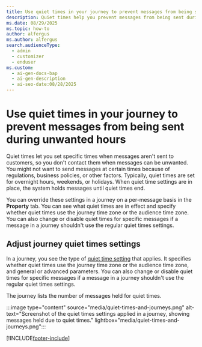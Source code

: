 ```yaml
---
title: Use quiet times in your journey to prevent messages from being sent during unwanted hours
description: Quiet times help you prevent messages from being sent during unwanted hours in your journey. Learn how to set up and manage quiet times.
ms.date: 08/29/2025
ms.topic: how-to
author: alfergus
ms.author: alfergus
search.audienceType:
  - admin
  - customizer
  - enduser
ms.custom:
  - ai-gen-docs-bap
  - ai-gen-description
  - ai-seo-date:08/28/2025
---
```


# Use quiet times in your journey to prevent messages from being sent during unwanted hours

Quiet times let you set specific times when messages aren't sent to customers, so you don't contact them when messages can be unwanted. You might not want to send messages at certain times because of regulations, business policies, or other factors. Typically, quiet times are set for overnight hours, weekends, or holidays. When quiet time settings are in place, the system holds messages until quiet times end.

You can override these settings in a journey on a per-message basis in the **Property** tab. You can see what quiet times are in effect and specify whether quiet times use the journey time zone or the audience time zone. You can also change or disable quiet times for specific messages if a message in a journey shouldn't use the regular quiet times settings. 

## Adjust journey quiet times settings

In a journey, you see the type of [quiet time setting](real-time-marketing-quiet-times.md) that applies. It specifies whether quiet times use the journey time zone or the audience time zone, and general or advanced parameters. You can also change or disable quiet times for specific messages if a message in a journey shouldn't use the regular quiet times settings.

The journey lists the number of messages held for quiet times.

:::image type="content" source="media/quiet-times-and-journeys.png" alt-text="Screenshot of the quiet times settings applied in a journey, showing messages held due to quiet times." lightbox="media/quiet-times-and-journeys.png":::

[!INCLUDE[footer-include](./includes/footer-banner.md)]
